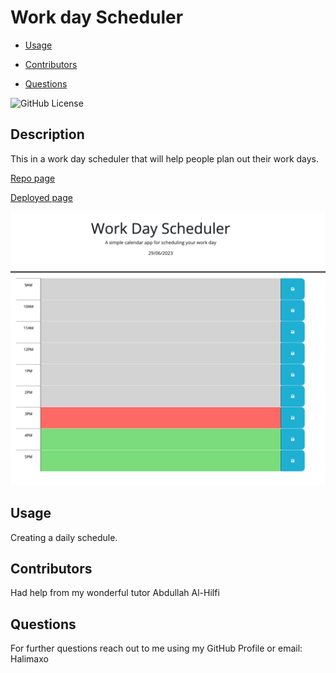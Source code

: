 # Work day Scheduler

- [Usage](#usage)

- [Contributors](#contributors)

- [Questions](#questions)

![GitHub License](https://img.shields.io/badge/license-None-pink.svg)

## Description

This in a work day scheduler that will help people plan out their work days.

[Repo page](https://github.com/Halimaxo/Work-day-scheduler)

[Deployed page](https://halimaxo.github.io/Work-day-scheduler/)

![Screenshot of deployed page](./assets/work-day-scheduler-screenshot.png)

## Usage

Creating a daily schedule.

## Contributors

Had help from my wonderful tutor Abdullah Al-Hilfi

## Questions

For further questions reach out to me using my GitHub Profile or email:
Halimaxo
